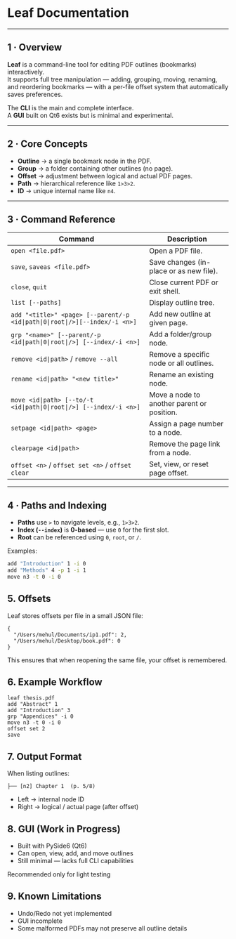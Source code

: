 # Leaf Documentation

---

## 1 · Overview

**Leaf** is a command-line tool for editing PDF outlines (bookmarks) interactively.  
It supports full tree manipulation — adding, grouping, moving, renaming, and reordering bookmarks — with a per-file offset system that automatically saves preferences.  

The **CLI** is the main and complete interface.  
A **GUI** built on Qt6 exists but is minimal and experimental.

---

## 2 · Core Concepts

- **Outline** → a single bookmark node in the PDF.  
- **Group** → a folder containing other outlines (no page).  
- **Offset** → adjustment between logical and actual PDF pages.  
- **Path** → hierarchical reference like `1>3>2`.  
- **ID** → unique internal name like `n4`.

---

## 3 · Command Reference

| Command | Description |
|----------|-------------|
| `open <file.pdf>` | Open a PDF file. |
| `save`, `saveas <file.pdf>` | Save changes (in-place or as new file). |
| `close`, `quit` | Close current PDF or exit shell. |
| `list [--paths]` | Display outline tree. |
| `add "<title>" <page> [--parent/-p <id\|path\|0\|root\|/>][--index/-i <n>]` | Add new outline at given page. |
| `grp "<name>" [--parent/-p <id\|path\|0\|root\|/>] [--index/-i <n>]` | Add a folder/group node. |
| `remove <id\|path>` / `remove --all` | Remove a specific node or all outlines. |
| `rename <id\|path> "<new title>"` | Rename an existing node. |
| `move <id\|path> [--to/-t <id\|path\|0\|root\|/>] [--index/-i <n>]` | Move a node to another parent or position. |
| `setpage <id\|path> <page>` | Assign a page number to a node. |
| `clearpage <id\|path>` | Remove the page link from a node. |
| `offset <n>` / `offset set <n>` / `offset clear` | Set, view, or reset page offset. |


---

## 4 · Paths and Indexing

- **Paths** use `>` to navigate levels, e.g., `1>3>2`.  
- **Index (`--index`)** is **0-based** — use `0` for the first slot.  
- **Root** can be referenced using `0`, `root`, or `/`.  

Examples:
```bash
add "Introduction" 1 -i 0
add "Methods" 4 -p 1 -i 1
move n3 -t 0 -i 0
```
## 5. Offsets

Leaf stores offsets per file in a small JSON file:
```
{
  "/Users/mehul/Documents/ip1.pdf": 2,
  "/Users/mehul/Desktop/book.pdf": 0
}
```

This ensures that when reopening the same file, your offset is remembered.

## 6. Example Workflow
```
leaf thesis.pdf
add "Abstract" 1
add "Introduction" 3
grp "Appendices" -i 0
move n3 -t 0 -i 0
offset set 2
save
```

## 7. Output Format

When listing outlines:
```
├── [n2] Chapter 1  (p. 5/8)
```

- Left → internal node ID
- Right → logical / actual page (after offset)

## 8. GUI (Work in Progress)

- Built with PySide6 (Qt6)
- Can open, view, add, and move outlines
- Still minimal — lacks full CLI capabilities

Recommended only for light testing

## 9. Known Limitations
- Undo/Redo not yet implemented
- GUI incomplete
- Some malformed PDFs may not preserve all outline details